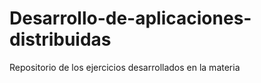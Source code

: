 # Desarrollo-de-aplicaciones-distribuidas
Repositorio de los ejercicios desarrollados en la materia
